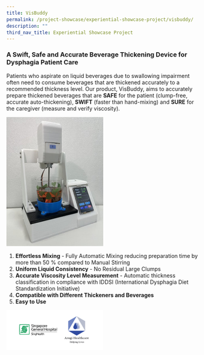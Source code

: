 ```yaml
---
title: VisBuddy
permalink: /project-showcase/experiential-showcase-project/visbuddy/
description: ""
third_nav_title: Experiential Showcase Project
---
```

### A Swift, Safe and Accurate Beverage Thickening Device for Dysphagia Patient Care

Patients who aspirate on liquid beverages due to swallowing impairment often need to consume beverages that are thickened accurately to a recommended thickness level. Our product, VisBuddy, aims to accurately prepare thickened beverages that are **SAFE** for the patient (clump-free, accurate auto-thickening), **SWIFT** (faster than hand-mixing) and **SURE** for the caregiver (measure and verify viscosity).

<img style="width:50%" src="/images/Experiential%20Showcases/VisBuddy/visbuddy%20product.png">

1. **Effortless Mixing** - 
Fully Automatic Mixing reducing preparation time by more than 50 % compared to Manual Stirring
2.	**Uniform Liquid Consistency** - No Residual Large Clumps
3.	**Accurate Viscosity Level Measurement** - Automatic thickness classification in compliance with IDDSI (International Dysphagia Diet Standardization Initiative)
4.	**Compatible with Different Thickeners and Beverages**
5.	**Easy to Use**

<img style="width:50%" src="/images/Experiential%20Showcases/VisBuddy/visbuddy%20logo.png">
